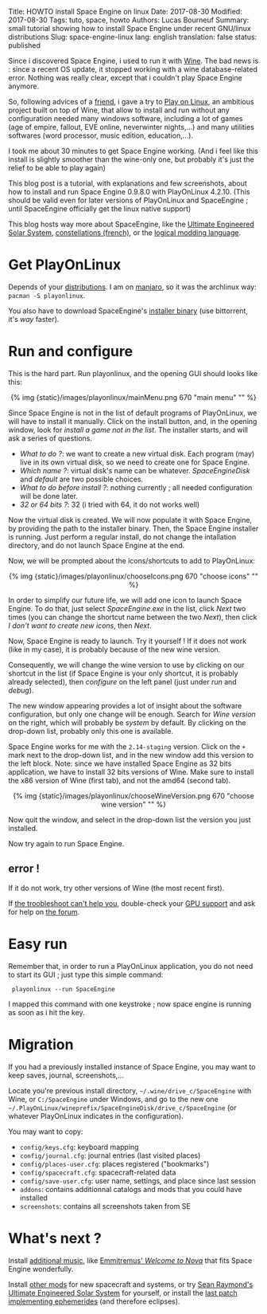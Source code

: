 Title: HOWTO install Space Engine on linux
Date: 2017-08-30
Modified: 2017-08-30
Tags: tuto, space, howto
Authors: Lucas Bourneuf
Summary: small tutorial showing how to install Space Engine under recent GNU/linux distributions
Slug: space-engine-linux
lang: english
translation: false
status: published

Since i discovered Space Engine, i used to run it with [Wine](https://en.wikipedia.org/wiki/Wine%20(software)).
The bad news is : since a recent OS update,
it stopped working with a wine database-related error. Nothing was really clear,
except that i couldn't play Space Engine anymore.

So, following advices of a [friend](https://pro-domo.ddns.net/blog),
i gave a try to [Play on Linux](https://en.wikipedia.org/wiki/PlayOnLinux),
an ambitious project built on top of Wine, that allow to install and run without any configuration needed many windows software,
including a lot of games (age of empire, fallout, EVE online, neverwinter nights,…) and many utilities softwares (word processor, music edition, education,…).

I took me about 30 minutes to get Space Engine working.
(And i feel like this install is slightly smoother than the wine-only one, but probably it's just the relief to be able to play again)

This blog post is a tutorial, with explanations and few screenshots, about how to install and run Space Engine 0.9.8.0 with PlayOnLinux 4.2.10.
(This should be valid even for later versions of PlayOnLinux and SpaceEngine ; until SpaceEngine officially get the linux native support)

This blog hosts way more about SpaceEngine, like the [Ultimate Engineered Solar System]({filename}/articles/the-ultimate-engineered-system-on-space-engine_en.mkd),
[constellations (french)]({filename}/articles/constellations-depuis-space-engine_fr.mkd), or the [logical modding language]({filename}/articles/se-lang.mkd).


# Get PlayOnLinux
Depends of your [distributions](https://www.playonlinux.com/en/download.html).
I am on [manjaro](https://manjaro.org/), so it was the archlinux way: `pacman -S playonlinux`.

You also have to download SpaceEngine's [installer binary](http://spaceengine.org/download/spaceengine) (use bittorrent, it's *way* faster).


# Run and configure
This is the hard part. Run playonlinux, and the opening GUI should looks like this:

<center>{% img {static}/images/playonlinux/mainMenu.png 670 "main menu" "" %}</center>

Since Space Engine is not in the list of default programs of PlayOnLinux, we will have to install it manually.
Click on the install button, and, in the opening window, look for *install a game not in the list*.
The installer starts, and will ask a series of questions.

- *What to do ?*: we want to create a new virtual disk. Each program (may) live in its own virtual disk, so we need to create one for Space Engine.
- *Which name ?*: virtual disk's name can be whatever. *SpaceEngineDisk* and *default* are two possible choices.
- *What to do before install ?*: nothing currently ; all needed configuration will be done later.
- *32 or 64 bits ?*: 32 (i tried with 64, it do not works well)

Now the virtual disk is created. We will now populate it with Space Engine, by providing the path to the installer binary.
Then, the Space Engine installer is running.
Just perform a regular install, do not change the intallation directory, and do not launch Space Engine at the end.

Now, we will be prompted about the icons/shortcuts to add to PlayOnLinux:

<center>{% img {static}/images/playonlinux/chooseIcons.png 670 "choose icons" "" %}</center>

In order to simplify our future life, we will add one icon to launch Space Engine. To do that, just select *SpaceEngine.exe* in the list,
click *Next* two times (you can change the shortcut name between the two *Next*),
then click *I don't want to create new icons*, then *Next*.

Now, Space Engine is ready to launch. Try it yourself !
If it does not work (like in my case), it is probably because of the new wine version.

Consequently, we will change the wine version to use by clicking on our shortcut in the list
(if Space Engine is your only shortcut, it is probably already selected), then *configure* on the left panel (just under *run* and *debug*).

The new window appearing provides a lot of insight about the software configuration, but only one change will be enough.
Search for *Wine version* on the right, which will probably be *system* by default. By clicking on the drop-down list, probably only this one is available.

Space Engine works for me with the `2.14-staging` version. Click on the `+` mark next to the drop-down list,
and in the new window add this version to the left block.
Note: since we have installed Space Engine as 32 bits application,
we have to install 32 bits versions of Wine. Make sure to install the x86 version of Wine (first tab), and not the amd64 (second tab).

<center>{% img {static}/images/playonlinux/chooseWineVersion.png 670 "choose wine version" "" %}</center>

Now quit the window, and select in the drop-down list the version you just installed.

Now try again to run Space Engine.


## error !
If it do not work, try other versions of Wine (the most recent first).

If [the troobleshoot can't help you](http://forum.spaceengine.org/viewtopic.php?f=5&t=78),
double-check your [GPU support](https://www.game-debate.com/games/index.php?g_id=7682&canMyGpuRunIt=Space%20Engine)
and ask for help on [the forum](http://forum.spaceengine.org).


# Easy run
Remember that, in order to run a PlayOnLinux application, you do not need to start its GUI ; just type this simple command:

     playonlinux --run SpaceEngine

I mapped this command with one keystroke ; now space engine is running as soon as i hit the key.

# Migration
If you had a previously installed instance of Space Engine, you may want to keep saves, journal, screenshots,…

Locate you're previous install directory, `~/.wine/drive_c/SpaceEngine` with Wine, or `C:/SpaceEngine` under Windows,
and go to the new one `~/.PlayOnLinux/wineprefix/SpaceEngineDisk/drive_c/SpaceEngine` (or whatever PlayOnLinux indicates in the configuration).

You may want to copy:

- `config/keys.cfg`: keyboard mapping
- `config/journal.cfg`: journal entries (last visited places)
- `config/places-user.cfg`: places registered ("bookmarks")
- `config/spacecraft.cfg`: spacecraft-related data
- `config/save-user.cfg`: user name, settings, and place since last session
- `addons`: contains additionnal catalogs and mods that you could have installed
- `screenshots`: contains all screenshots taken from SE


# What's next ?
Install [additional music](http://forum.spaceengine.org/viewtopic.php?f=3&t=163),
like [Emmitremus' *Welcome to Nova*](https://www.jamendo.com/track/1219424/welcome-to-nova) that fits Space Engine wonderfully.

Install [other mods](http://forum.spaceengine.org/viewtopic.php?f=3&t=142) for new spacecraft and systems,
or try [Sean Raymond's Ultimate Engineered Solar System]({filename}/articles/the-ultimate-engineered-system-on-space-engine_en.mkd) for yourself,
or install the [last patch implementing ephemerides](http://spaceengine.org/news/patch0980e/) (and therefore eclipses).

